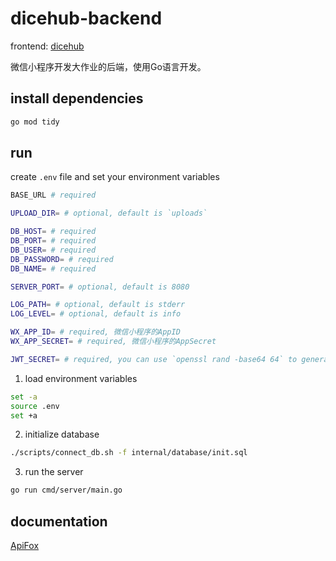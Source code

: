 # dicehub-backend

frontend: [dicehub](https://github.com/cyrus28214/dicehub)

微信小程序开发大作业的后端，使用Go语言开发。

## install dependencies

```sh
go mod tidy
```
    
## run

create `.env` file and set your environment variables

```sh
BASE_URL # required

UPLOAD_DIR= # optional, default is `uploads`

DB_HOST= # required
DB_PORT= # required
DB_USER= # required
DB_PASSWORD= # required
DB_NAME= # required

SERVER_PORT= # optional, default is 8080

LOG_PATH= # optional, default is stderr
LOG_LEVEL= # optional, default is info

WX_APP_ID= # required, 微信小程序的AppID
WX_APP_SECRET= # required, 微信小程序的AppSecret

JWT_SECRET= # required, you can use `openssl rand -base64 64` to generate a random string
```

1. load environment variables

```sh
set -a
source .env
set +a
```

2. initialize database

```sh
./scripts/connect_db.sh -f internal/database/init.sql
```

3. run the server

```sh
go run cmd/server/main.go
```

## documentation

[ApiFox](https://1twcm6hsj4.apifox.cn/)